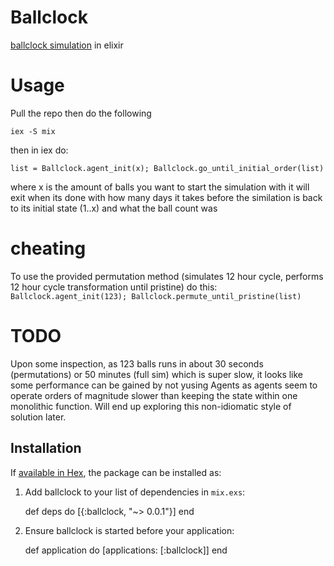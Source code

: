 # Ballclock

[ballclock simulation](http://www.chilton.com/~jimw/ballclk.html) in elixir

# Usage

Pull the repo then do the following

`iex -S mix`

then in iex do:

`list = Ballclock.agent_init(x); Ballclock.go_until_initial_order(list)`

where x is the amount of balls you want to start the simulation with
it will exit when its done with how many days it takes before the similation
is back to its initial state (1..x) and what the ball count was

# cheating

To use the provided permutation method (simulates 12 hour cycle, performs 12 hour cycle transformation until pristine)
do this:
`Ballclock.agent_init(123); Ballclock.permute_until_pristine(list)`

# TODO

Upon some inspection, as 123 balls runs in about 30 seconds (permutations) or 50 minutes (full sim) which is super slow, it looks
like some performance can be gained by not yusing Agents as agents seem to operate orders of magnitude slower than keeping the state within one monolithic function. Will end up exploring this non-idiomatic style of solution later.

## Installation

If [available in Hex](https://hex.pm/docs/publish), the package can be installed as:

  1. Add ballclock to your list of dependencies in `mix.exs`:

        def deps do
          [{:ballclock, "~> 0.0.1"}]
        end

  2. Ensure ballclock is started before your application:

        def application do
          [applications: [:ballclock]]
        end

